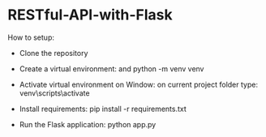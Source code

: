 # RESTful-API-with-Flask

How to setup:

- Clone the repository

- Create a virtual environment: and 
  python -m venv venv

- Activate virtual environment on Window: 
  on current project folder type: venv\scripts\activate
  
- Install requirements:
  pip install -r requirements.txt

- Run the Flask application:
  python app.py
